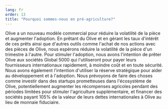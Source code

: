 ```yaml
---
lang: fr
order: 13
title: "Pourquoi sommes-nous en pré-agriculture?"
---
```


Olive a un nouveau modèle commercial pour réduire la volatilité de la pièce et augmenter l'adoption. En prêtant du Olive et en gérant les taux d'intérêt de ces prêts ainsi que d'autres outils comme l'achat de nos actions avec des pièces de Olive, nous espérons réduire la volatilité de la pièce d'un trimestre à l'autre. Pour stimuler l'adoption, nous avons l'intention de prêter Olive aux sociétés Global 5000 qui l'utiliseront pour payer leurs fournisseurs internationaux rapidement, à moindre coût et en toute sécurité. Nous avons également l'intention d'utiliser la réserve stratégique pour aider au développement et à l'adoption. Nous prévoyons de faire des choses comme investir dans des startups prometteuses dans l'écosystème de Olive, potentiellement augmenter les récompenses agricoles pendant des périodes limitées pour stimuler l'agriculture supplémentaire, et financer des sociétés payant 105% de la valeur de leurs dettes internationales à Olive au lieu de monnaie fiduciaire.
